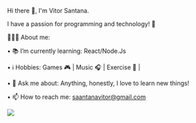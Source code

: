 Hi there 👋, I'm Vitor Santana.


I have a passion for programming and technology! 🚀

👨🏽‍💻 About me:

• 📚 I’m currently learning: React/Node.Js

• ℹ️ Hobbies: Games 🎮 | Music 🎧 | Exercise 🏃 |

• 💬 Ask me about: Anything, honestly, I love to learn new things!

• 📫 How to reach me: saantanavitor@gmail.com

<a href="https://www.linkedin.com/in/vittorsantana/">
  <img src="https://img.shields.io/badge/LinkedIn-blue?style=flat&logo=linkedin&labelColor=blue" />
</a>


